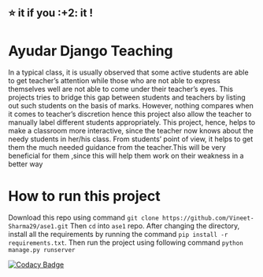 ## :star: it if you :+2: it !

# Ayudar Django Teaching
In a typical class, it is usually observed that some active students are
able to get teacher’s attention while those who are not able to express
themselves well are not able to come under their teacher’s eyes.
This projects tries to bridge this gap between students and teachers
by listing out such students on the basis of marks. However, nothing
compares when it comes to teacher’s discretion hence this project also
allow the teacher to manually label different students appropriately.
This project, hence, helps to make a classroom more interactive, since
the teacher now knows about the needy students in her/his class. From
students’ point of view, it helps to get them the much needed guidance
from the teacher.This will be very beneficial for them ,since this will
help them work on their weakness in a better way

# How to run this project
Download this repo using command ``` git clone https://github.com/Vineet-Sharma29/ase1.git ```
Then ```cd``` into ```ase1``` repo.
After changing the directory, install all the requirements by running the command ```pip install -r requirements.txt```. Then run the project using following command ```python manage.py runserver```


[![Codacy Badge](https://api.codacy.com/project/badge/Grade/b0f48cb6f3cd471f9c3b93e99d0119a4)](https://www.codacy.com/app/vineet.s17/ase1?utm_source=github.com&amp;utm_medium=referral&amp;utm_content=Vineet-Sharma29/ase1&amp;utm_campaign=Badge_Grade)
